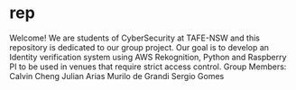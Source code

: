 # rep
Welcome!  We are students of CyberSecurity at TAFE-NSW and this repository is dedicated to our group project. Our goal is to develop an Identity verification system using AWS Rekognition, Python and Raspberry PI to be used in venues that require strict access control.  Group Members:  Calvin Cheng Julian Arias Murilo de Grandi Sergio Gomes
